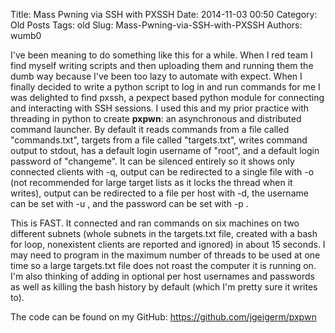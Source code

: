Title: Mass Pwning via SSH with PXSSH
Date: 2014-11-03 00:50
Category: Old Posts
Tags: old
Slug: Mass-Pwning-via-SSH-with-PXSSH
Authors: wumb0

<p>I've been meaning to do something like this for a while. When I red team I find myself writing scripts and then uploading them and running them the dumb way because I've been too lazy to automate with expect. When I finally decided to write a python script to log in and run commands for me I was delighted to find pxssh, a pexpect based python module for connecting and interacting with SSH sessions. I used this and my prior practice with threading in python to create <b>pxpwn</b>: an asynchronous and distributed command launcher. By default it reads commands from a file called "commands.txt", targets from a file called "targets.txt", writes command output to stdout, has a default login username of "root", and a default login password of "changeme". It can be silenced entirely so it shows only connected clients with -q, output can be redirected to a single file with -o <filename> (not recommended for large target lists as it locks the thread when it writes), output can be redirected to a file per host with -d, the username can be set with -u <username>, and the password can be set with -p <password>. </p>
<p>This is FAST. It connected and ran commands on six machines on two different subnets (whole subnets in the targets.txt file, created with a bash for loop, nonexistent clients are reported and ignored) in about 15 seconds. I may need to program in the maximum number of threads to be used at one time so a large targets.txt file does not roast the computer it is running on. I'm also thinking of adding in optional per host usernames and passwords as well as killing the bash history by default (which I'm pretty sure it writes to).</p>

<p>The code can be found on my GitHub: <a href="https://github.com/jgeigerm/pxpwn" target="_blank">https://github.com/jgeigerm/pxpwn</a></p>
